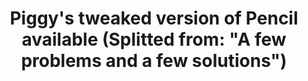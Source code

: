 ---
title: 'Piggy''s tweaked version of Pencil available (Splitted from: "A few problems and a few solutions")'
redirect_to:
  - 'https://discuss.pencil2d.org/t/piggys-tweaked-version-of-pencil-available-splitted-from-a-few-problems-and-a-few-solutions/923'
---